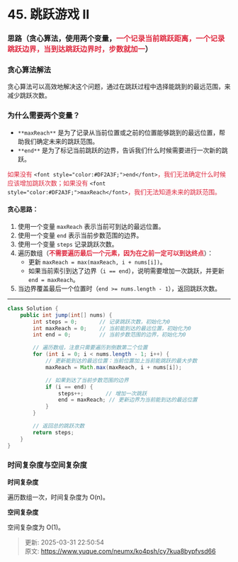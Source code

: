 # 45. 跳跃游戏 II

### 思路（贪心算法，使用两个变量，<font style="color:#DF2A3F;">一个记录当前跳跃距离，一个记录跳跃边界，当到达跳跃边界时，步数就加一</font>）
### 贪心算法解法
贪心算法可以高效地解决这个问题，通过在跳跃过程中选择能跳到的最远范围，来减少跳跃次数。

### **为什么需要两个变量？**
+ `**maxReach**` 是为了记录从当前位置或之前的位置能够跳到的最远位置，帮助我们确定未来的跳跃范围。
+ `**end**` 是为了标记当前跳跃的边界，告诉我们什么时候需要进行一次新的跳跃。

<font style="color:#DF2A3F;">如果没有 </font>`<font style="color:#DF2A3F;">end</font>`<font style="color:#DF2A3F;">，我们无法确定什么时候应该增加跳跃次数；如果没有 </font>`<font style="color:#DF2A3F;">maxReach</font>`<font style="color:#DF2A3F;">，我们无法知道未来的跳跃范围。</font>

#### 贪心思路：
1. 使用一个变量 `maxReach` 表示当前可到达的最远位置。
2. 使用一个变量 `end` 表示当前步数范围的边界。
3. 使用一个变量 `steps` 记录跳跃次数。
4. 遍历数组（**<font style="color:#DF2A3F;">不需要遍历最后一个元素，因为在之前一定可以到达终点</font>**）：
    - 更新 `maxReach = max(maxReach, i + nums[i])`。
    - 如果当前索引到达了边界（`i == end`），说明需要增加一次跳跃，并更新 `end = maxReach`。
5. 当边界覆盖最后一个位置时（`end >= nums.length - 1`），返回跳跃次数。

---

```java
class Solution {
    public int jump(int[] nums) {
        int steps = 0;       // 记录跳跃次数，初始化为0
        int maxReach = 0;    // 当前能到达的最远位置，初始化为0
        int end = 0;         // 当前步数范围的边界，初始化为0

        // 遍历数组，注意只需要遍历到倒数第二个位置
        for (int i = 0; i < nums.length - 1; i++) {
            // 更新能到达的最远位置：当前位置加上当前能跳跃的最大步数
            maxReach = Math.max(maxReach, i + nums[i]);

            // 如果到达了当前步数范围的边界
            if (i == end) {
                steps++;       // 增加一次跳跃
                end = maxReach; // 更新边界为当前能到达的最远位置
            }
        }

        // 返回总的跳跃次数
        return steps;
    }
}
```

### 时间复杂度与空间复杂度
**时间复杂度**

遍历数组一次，时间复杂度为 O(n)。

**空间复杂度**

空间复杂度为 O(1)。





> 更新: 2025-03-31 22:50:54  
> 原文: <https://www.yuque.com/neumx/ko4psh/cy7kua8bypfvsd66>